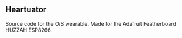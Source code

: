 ## Heartuator

Source code for the O/S wearable. Made for the Adafruit Featherboard HUZZAH ESP8266.
